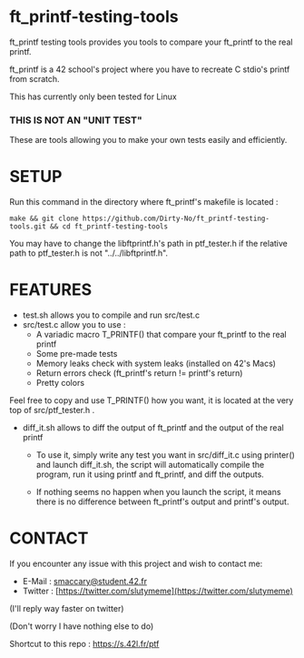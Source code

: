 # ft_printf-testing-tools
ft_printf testing tools provides you tools to compare your ft_printf to the real printf.

ft_printf is a 42 school's project where you have to recreate C stdio's printf from scratch.

This has currently only been tested for Linux

### THIS IS NOT AN "UNIT TEST"
 These are tools allowing you to make your own tests easily and efficiently.

 # SETUP
Run this command in the directory where ft_printf's makefile is located :

    make && git clone https://github.com/Dirty-No/ft_printf-testing-tools.git && cd ft_printf-testing-tools

You may have to change the libftprintf.h's path in ptf_tester.h if the relative path to ptf_tester.h is not "../../libftprintf.h".
# FEATURES
 - test.sh allows you to compile and run src/test.c
- src/test.c allow you to use :
	-  A variadic macro T_PRINTF() that compare your ft_printf to the real printf
	- Some pre-made tests
	- Memory leaks check with system leaks (installed on 42's Macs)
	- Return errors check (ft_printf's return != printf's return) 
	- Pretty colors

Feel free to copy and use T_PRINTF() how you want, it is located at the very top of src/ptf_tester.h .

- diff_it.sh allows to diff the output of ft_printf and the output of the real printf
	- To use it, simply write any test you want in src/diff_it.c using printer() and launch diff_it.sh, the script will automatically compile the program, run it using printf and ft_printf, and diff the outputs.

	-  If nothing seems no happen when you launch the script, it means there is no difference between ft_printf's output and printf's output.

# CONTACT
If you encounter any issue with this project and wish to contact me:

 - E-Mail : smaccary@student.42.fr
 - Twitter : [https://twitter.com/slutymeme](https://twitter.com/slutymeme)
 
 (I'll reply way faster on twitter)
 
 (Don't worry I have nothing else to do)



Shortcut to this repo : https://s.42l.fr/ptf
